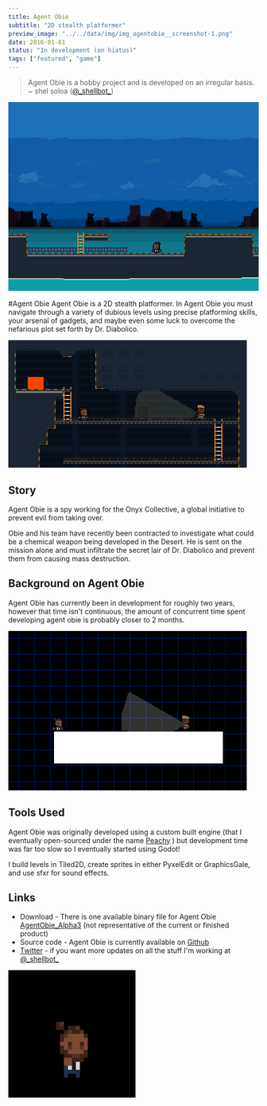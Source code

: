 ```yaml
---
title: Agent Obie
subtitle: "2D stealth platformer"
preview_image: "../../data/img/img_agentobie__screenshot-1.png"
date: 2016-01-01
status: "In development (on hiatus)"
tags: ["featured", "game"]
---
```


> Agent Obie is a hobby project and is developed on an irregular basis.
> ~ shel soloa ([@\_shellbot\_](http://twitter.com/_shellbot_))

![](../../data/img/img_agentobie__screenshot-1.png)

#Agent Obie
Agent Obie is a 2D stealth platformer. In Agent Obie you must navigate through a variety of dubious levels using precise platforming skills, your arsenal of gadgets, and maybe even some luck to overcome the nefarious plot set forth by Dr. Diabolico.

![](../../data/img/img_agentobie__gameplay.gif)

## Story
Agent Obie is a spy working for the Onyx Collective, a global initiative to prevent evil from taking over.

Obie and his team have recently been contracted to investigate what could be a chemical weapon being developed in the Desert. He is sent on the mission alone and must infiltrate the secret lair of Dr. Diabolico and prevent them from causing mass destruction.


## Background on Agent Obie
Agent Obie has currently been in development for roughly two years, however that time isn't continuous, the amount of concurrent time spent developing agent obie is probably closer to 2 months.

![](../../data/img/img_agentobie__gameplay-2.gif)


## Tools Used
Agent Obie was originally developed using a custom built engine (that I eventually open-sourced under the name [Peachy](/projects/peachy "Peachy Project Page") ) but development time was far too slow so I eventually started using Godot!

I build levels in Tiled2D, create sprites in either PyxelEdit or GraphicsGale, and use sfxr for sound effects.

## Links
 - Download - There is one available binary file for Agent Obie [AgentObie_Alpha3]() (not representative of the current or finished product)
 - Source code - Agent Obie is currently available on [Github](http://github.com/shelsoloa/agentobie)
 - [Twitter](http://twitter.com/_shellbot_) - if you want more updates on all the stuff I'm working at [@\_shellbot\_](http://twitter.com/_shellbot_)

 ![](../../data/img/img_agentobie__run.gif)